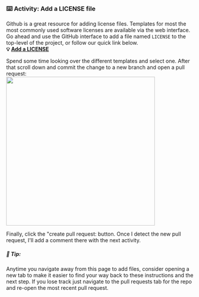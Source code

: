 ### :keyboard: Activity: Add a LICENSE file
Github is a great resource for adding license files.
Templates for most the most commonly used software licenses
are available via the web interface.  Go ahead and use the GitHub interface to add a file
named `LICENSE` to the top-level of the project, or follow our quick link below.  
**:bulb: [Add a LICENSE]({{quicklink}})**  

Spend some time looking over the different templates and select one.  After that scroll down
and commit the change to a new branch and open a pull request:  
<img width="400" src="https://user-images.githubusercontent.com/12611210/105708543-3cbf8d00-5eda-11eb-814e-7f0cc9563684.png"><br> 
<!--![image](https://user-images.githubusercontent.com/12611210/105708543-3cbf8d00-5eda-11eb-814e-7f0cc9563684.png)  -->
Finally, click the "create pull request: button.  Once I detect the new pull request, I'll add a
comment there with the next activity.

##### :memo: Tip: 
Anytime you navigate away from this page to add files, consider opening a new tab to 
make it easier to find your way back to these instructions and the next step.  If you lose track
just navigate to the pull requests tab for the repo and re-open the most recent pull request.